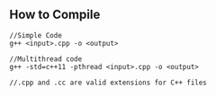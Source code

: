 ## How to Compile
```
//Simple Code
g++ <input>.cpp -o <output>

//Multithread code
g++ -std=c++11 -pthread <input>.cpp -o <output>

//.cpp and .cc are valid extensions for C++ files
```



